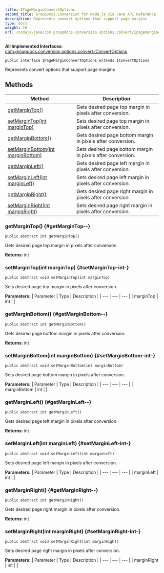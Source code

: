 ```yaml
---
title: IPageMarginConvertOptions
second_title: GroupDocs.Conversion for Node.js via Java API Reference
description: Represents convert options that support page margins
type: docs
weight: 50
url: /nodejs-java/com.groupdocs.conversion.options.convert/ipagemarginconvertoptions/
---
```

**All Implemented Interfaces:**
[com.groupdocs.conversion.options.convert.IConvertOptions](../../com.groupdocs.conversion.options.convert/iconvertoptions)
```
public interface IPageMarginConvertOptions extends IConvertOptions
```

Represents convert options that support page margins
## Methods

| Method | Description |
| --- | --- |
| [getMarginTop()](#getMarginTop--) | Gets desired page top margin in pixels after conversion. |
| [setMarginTop(int marginTop)](#setMarginTop-int-) | Sets desired page top margin in pixels after conversion. |
| [getMarginBottom()](#getMarginBottom--) | Gets desired page bottom margin in pixels after conversion. |
| [setMarginBottom(int marginBottom)](#setMarginBottom-int-) | Sets desired page bottom margin in pixels after conversion. |
| [getMarginLeft()](#getMarginLeft--) | Gets desired page left margin in pixels after conversion. |
| [setMarginLeft(int marginLeft)](#setMarginLeft-int-) | Sets desired page left margin in pixels after conversion. |
| [getMarginRight()](#getMarginRight--) | Gets desired page right margin in pixels after conversion. |
| [setMarginRight(int marginRight)](#setMarginRight-int-) | Sets desired page right margin in pixels after conversion. |
### getMarginTop() {#getMarginTop--}
```
public abstract int getMarginTop()
```


Gets desired page top margin in pixels after conversion.

**Returns:**
int
### setMarginTop(int marginTop) {#setMarginTop-int-}
```
public abstract void setMarginTop(int marginTop)
```


Sets desired page top margin in pixels after conversion.

**Parameters:**
| Parameter | Type | Description |
| --- | --- | --- |
| marginTop | int |  |

### getMarginBottom() {#getMarginBottom--}
```
public abstract int getMarginBottom()
```


Gets desired page bottom margin in pixels after conversion.

**Returns:**
int
### setMarginBottom(int marginBottom) {#setMarginBottom-int-}
```
public abstract void setMarginBottom(int marginBottom)
```


Sets desired page bottom margin in pixels after conversion.

**Parameters:**
| Parameter | Type | Description |
| --- | --- | --- |
| marginBottom | int |  |

### getMarginLeft() {#getMarginLeft--}
```
public abstract int getMarginLeft()
```


Gets desired page left margin in pixels after conversion.

**Returns:**
int
### setMarginLeft(int marginLeft) {#setMarginLeft-int-}
```
public abstract void setMarginLeft(int marginLeft)
```


Sets desired page left margin in pixels after conversion.

**Parameters:**
| Parameter | Type | Description |
| --- | --- | --- |
| marginLeft | int |  |

### getMarginRight() {#getMarginRight--}
```
public abstract int getMarginRight()
```


Gets desired page right margin in pixels after conversion.

**Returns:**
int
### setMarginRight(int marginRight) {#setMarginRight-int-}
```
public abstract void setMarginRight(int marginRight)
```


Sets desired page right margin in pixels after conversion.

**Parameters:**
| Parameter | Type | Description |
| --- | --- | --- |
| marginRight | int |  |

